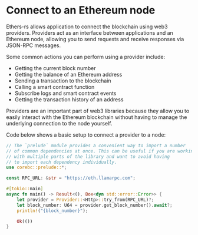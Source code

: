 # Connect to an Ethereum node

Ethers-rs allows application to connect the blockchain using web3 providers. Providers act as an interface between applications and an Ethereum node, allowing you to send requests and receive responses via JSON-RPC messages.

Some common actions you can perform using a provider include:

- Getting the current block number
- Getting the balance of an Ethereum address
- Sending a transaction to the blockchain
- Calling a smart contract function
- Subscribe logs and smart contract events
- Getting the transaction history of an address

Providers are an important part of web3 libraries because they allow you to easily interact with the Ethereum blockchain without having to manage the underlying connection to the node yourself.

Code below shows a basic setup to connect a provider to a node:

```rust
// The `prelude` module provides a convenient way to import a number
// of common dependencies at once. This can be useful if you are working
// with multiple parts of the library and want to avoid having
// to import each dependency individually.
use corebc::prelude::*;

const RPC_URL: &str = "https://eth.llamarpc.com";

#[tokio::main]
async fn main() -> Result<(), Box<dyn std::error::Error>> {
    let provider = Provider::<Http>::try_from(RPC_URL)?;
    let block_number: U64 = provider.get_block_number().await?;
    println!("{block_number}");

    Ok(())
}
```
